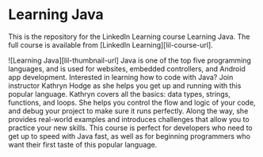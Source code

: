 # Learning Java
This is the repository for the LinkedIn Learning course Learning Java. The full course is available from [LinkedIn Learning][lil-course-url].

![Learning Java][lil-thumbnail-url] 
Java is one of the top five programming languages, and is used for websites, embedded controllers, and Android app development. Interested in learning how to code with Java? Join instructor Kathryn Hodge as she helps you get up and running with this popular language. Kathryn covers all the basics: data types, strings, functions, and loops. She helps you control the flow and logic of your code, and debug your project to make sure it runs perfectly. Along the way, she provides real-world examples and introduces challenges that allow you to practice your new skills. This course is perfect for developers who need to get up to speed with Java fast, as well as for beginning programmers who want their first taste of this popular language.
